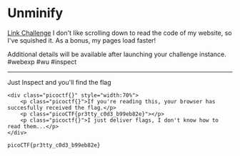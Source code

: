# Unminify
[Link Challenge](https://play.picoctf.org/practice/challenge/426)
I don't like scrolling down to read the code of my website, so I've squished it. As a bonus, my pages load faster!

Additional details will be available after launching your challenge instance.
#webexp #wu #inspect 
___
Just Inspect and you'll find the flag

```
<div class="picoctf{}" style="width:70%">
    <p class="picoctf{}">If you're reading this, your browser has succesfully received the flag.</p>
    <p class="picoCTF{pr3tty_c0d3_b99eb82e}"></p>
    <p class="picoctf{}">I just deliver flags, I don't know how to read them...</p>
</div>
```

```
picoCTF{pr3tty_c0d3_b99eb82e}
```
